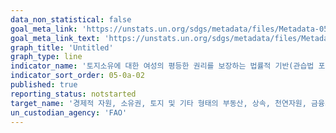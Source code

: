 ```yaml
---
data_non_statistical: false
goal_meta_link: 'https://unstats.un.org/sdgs/metadata/files/Metadata-05-0a-02.pdf'
goal_meta_link_text: 'https://unstats.un.org/sdgs/metadata/files/Metadata-05-0a-02.pdf'
graph_title: 'Untitled'
graph_type: line
indicator_name: '토지소유에 대한 여성의 평등한 권리를 보장하는 법률적 기반(관습법 포함)을 갖춘 국가의 비율'
indicator_sort_order: 05-0a-02
published: true
reporting_status: notstarted
target_name: '경제적 자원, 소유권, 토지 및 기타 형태의 부동산, 상속, 천연자원, 금융서비스 등의 평등한 권리를 여성에게 보장하도록 개혁 실시'
un_custodian_agency: 'FAO'
---
```

